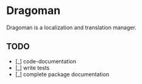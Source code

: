 # Dragoman

Dragoman is a localization and translation manager. 

## TODO

- [_] code-documentation
- [_] write tests
- [_] complete package documentation
